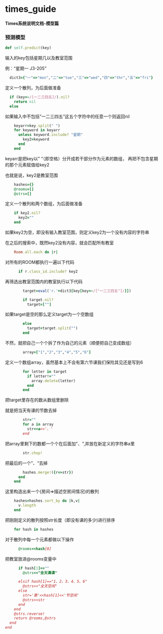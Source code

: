 # times_guide
**Times系统说明文档-模型篇**
### 预测模型
```ruby
def self.predict(key)
```
输入的key包括星期几以及教室范围

例：“星期一 J3-205”
```ruby
  dict3={"一"=>"mon","二"=>"tue","三"=>"wed","四"=>"thr","五"=>"fri"}
```
定义一个散列，为后面做准备
```ruby
  if (key=~/[一二三四五]/).nil?
    return nil
  else
```
如果输入中不包括”一二三四五“这五个字符中的任意一个则返回nil
```ruby
    keyarr=key.split(" ")
    for keyword in keyarr
      unless keyword.include? "星期"
        key2=keyword
      end
    end
```
keyarr是把key以” “（即空格）分开成若干部分作为元素的数组，
再把不包含星期的那个元素赋值给key2

也就是说，key2是教室范围
```ruby
    hashes={}
    @rooms=[]
    @strs=[]
```
定义一个散列和两个数组，为后面做准备
```ruby
    if key2.nil?
      key2=""
    end
```
如果key2为空，即没有输入教室范围，则定义key2为一个没有内容的字符串

在之后的搜索中，既然key2没有内容，就会匹配所有教室
```ruby    
    Room.all.each do |r|
```
对所有的ROOM都执行一遍以下代码
```ruby
      if r.class_id.include? key2
```
再筛选出教室范围内的教室执行以下代码
```ruby
        target=eval('r.'+dict3[key[key=~/["一二三四五"]/]])
```
<!-- 我也不知道怎么说好你们意会一下好不好 -->
<!-- 所以说key不是字符串么，我们先放着好了 -->
```ruby
        if target.nil?
          target=[""]
```
如果target是空的那么定义target为一个空数组
```ruby
        else
          target=target.split("")
        end
```
不然，就把自己一个个拆了作为自己的元素（顺便把自己变成数组）
```ruby
        array=["1","2","3","4","5","6"]
```
定义一个数组array，虽然基本上不会有第六节课我们保险其见还是写到6
```ruby
        for letter in target
          if letter!=""
            array.delete(letter)
          end
        end
```
把target里存在的数从数组里删除

就是把当天有课的节数去掉
```ruby
        str=""
        for a in array
          str<<a<<'、'
        end
```
把array里剩下的数都一个个在后面加"、",并放在新定义的字符串a里
```ruby
        str.chop!
```
把最后的一个”、“去掉
```ruby
        hashes.merge!({r=>str})
      end
    end
```
这里构造出来一个{房间=>描述空房间情况}的散列
```ruby
    hashes=hashes.sort_by do |k,v|
      v.length
    end
```
把刚刚定义的散列按照str长度（即没有课的多少)进行排序
```ruby
    for hash in hashes
```
对于散列中每一个元素都做以下操作
```ruby
      @rooms<<hash[0]
```
把教室放进@rooms变量中
```ruby
      if hash[1]==""
        @strs<<"全天满课"

      elsif hash[1]=="1、2、3、4、5、6"
        @strs<<"全天空闲"
      else
        str='第'<<hash[1]<<'节空闲'
        @strs<<str
      end
    end
    @strs.reverse!
    return @rooms,@strs
  end
end
```
